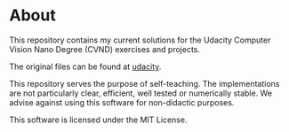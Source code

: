# About
This repository contains my current solutions for the Udacity Computer Vision Nano Degree (CVND) exercises and projects.

The original files can be found at [udacity](https://github.com/udacity).

This repository serves the purpose of self-teaching. The implementations are not particularly
clear, efficient, well tested or numerically stable. We advise against using this software for non-didactic
purposes.

This software is licensed under the MIT License.

